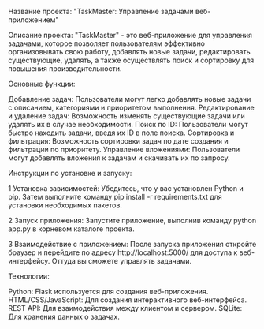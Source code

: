 Название проекта: "TaskMaster: Управление задачами веб-приложением"

Описание проекта:
"TaskMaster" - это веб-приложение для управления задачами, которое позволяет пользователям эффективно организовывать свою работу, добавлять новые задачи, редактировать существующие, удалять, а также осуществлять поиск и сортировку для повышения производительности.

Основные функции:

Добавление задач: Пользователи могут легко добавлять новые задачи с описанием, категориями и приоритетом выполнения.
Редактирование и удаление задач: Возможность изменять существующие задачи или удалять их в случае необходимости.
Поиск по ID: Пользователи могут быстро находить задачи, введя их ID в поле поиска.
Сортировка и фильтрация: Возможность сортировки задач по дате создания и фильтрации по приоритету.
Управление вложениями: Пользователи могут добавлять вложения к задачам и скачивать их по запросу.

Инструкции по установке и запуску:

1 Установка зависимостей: Убедитесь, что у вас установлен Python и pip. Затем выполните команду pip install -r requirements.txt для установки необходимых пакетов.

2 Запуск приложения: Запустите приложение, выполнив команду python app.py в корневом каталоге проекта.

3 Взаимодействие с приложением: После запуска приложения откройте браузер и перейдите по адресу http://localhost:5000/ для доступа к веб-интерфейсу. Оттуда вы сможете управлять задачами.

Технологии:

Python: Flask используется для создания веб-приложения.
HTML/CSS/JavaScript: Для создания интерактивного веб-интерфейса.
REST API: Для взаимодействия между клиентом и сервером.
SQLite: Для хранения данных о задачах.